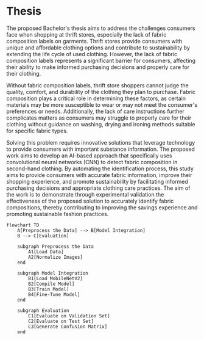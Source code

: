 # Thesis

The proposed Bachelor's thesis aims to address the challenges consumers face when shopping at thrift stores, especially the lack of fabric composition labels on garments. Thrift stores provide consumers with unique and affordable clothing options and contribute to sustainability by extending the life cycle of used clothing. However, the lack of fabric composition labels represents a significant barrier for consumers, affecting their ability to make informed purchasing decisions and properly care for their clothing.

Without fabric composition labels, thrift store shoppers cannot judge the quality, comfort, and durability of the clothing they plan to purchase. Fabric composition plays a critical role in determining these factors, as certain materials may be more susceptible to wear or may not meet the consumer's preferences or needs. Additionally, the lack of care instructions further complicates matters as consumers may struggle to properly care for their clothing without guidance on washing, drying and ironing methods suitable for specific fabric types.

Solving this problem requires innovative solutions that leverage technology to provide consumers with important substance information. The proposed work aims to develop an AI-based approach that specifically uses convolutional neural networks (CNN) to detect fabric composition in second-hand clothing. By automating the identification process, this study aims to provide consumers with accurate fabric information, improve their shopping experience, and promote sustainability by facilitating informed purchasing decisions and appropriate clothing care practices. The aim of the work is to demonstrate through experimental validation the effectiveness of the proposed solution to accurately identify fabric compositions, thereby contributing to improving the savings experience and promoting sustainable fashion practices.


```mermaid
flowchart TD
    A[Preprocess the Data] --> B[Model Integration]
    B --> C[Evaluation]

    subgraph Preprocess the Data
        A1[Load Data]
        A2[Normalize Images]
    end

    subgraph Model Integration
        B1[Load MobileNetV2]
        B2[Compile Model]
        B3[Train Model]
        B4[Fine-Tune Model]
    end

    subgraph Evaluation
        C1[Evaluate on Validation Set]
        C2[Evaluate on Test Set]
        C3[Generate Confusion Matrix]
    end
```
